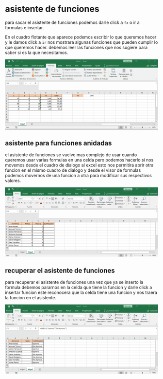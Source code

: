 # asistente de funciones

para sacar el asistente de funciones podemos darle click a `fx` o ir a formulas e insertar. 

En el cuadro flotante que aparece podemos escribir lo que queremos hacer y le damos click a `ir` nos mostrara algunas funciones que pueden cumplir lo que queremos hacer. debemos leer las funciones que nos sugiere para saber si es la que necesitamos.

![asistente funciones](../0_img/asistente_funciones.gif)

## asistente para funciones anidadas

el asistente de funciones se vuelve mas complejo de usar cuando queremos usar varias formulas en una celda pero podemos hacerlo si nos movemos desde el cuadro de dialogo al excel esto nos permitira abrir otra funcion en el mismo cuadro de dialogo y desde el visor de formulas podemos movernos de una funcion a otra para modificar sus respectivos valores.

![asistente funciones anidadas](../0_img/formulas_anidadas.gif)

## recuperar el asistente de funciones

para recuperar el asistente de funciones una vez que ya se inserto la formula debemos pararnos en la celda que tiene la funcion y darle click a insertar funcion este reconocera que la celda tiene una funcion y nos traera la funcion en el asistente.

![recuperar asistente](../0_img/recuperar_asistente.gif)